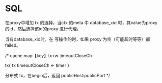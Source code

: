 # SQL

在proxy中增加 tx 的选择，当ctx 的meta 中 database_xid 时，其value为proxy的id，然后选择该id的proxy
进行代理。

当有database_xid时，在 写操作的时，如果 proxy 为空（可能超时等等）都failed。

/*
cache
map【key】tx
rw
timeoutCloseCh

tx{
tx
timeoutCloseCh <-
timer
}

分布式 tx，在begin后，返回 publicHost:publicPort
*/